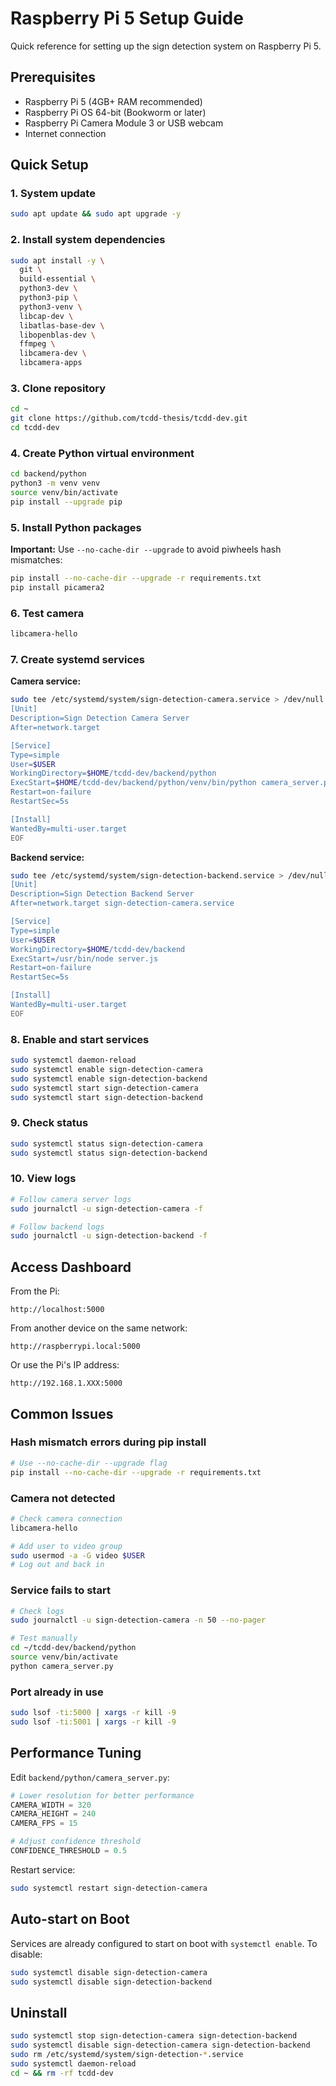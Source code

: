 # Raspberry Pi 5 Setup Guide

Quick reference for setting up the sign detection system on Raspberry Pi 5.

## Prerequisites

- Raspberry Pi 5 (4GB+ RAM recommended)
- Raspberry Pi OS 64-bit (Bookworm or later)
- Raspberry Pi Camera Module 3 or USB webcam
- Internet connection

## Quick Setup

### 1. System update

```bash
sudo apt update && sudo apt upgrade -y
```

### 2. Install system dependencies

```bash
sudo apt install -y \
  git \
  build-essential \
  python3-dev \
  python3-pip \
  python3-venv \
  libcap-dev \
  libatlas-base-dev \
  libopenblas-dev \
  ffmpeg \
  libcamera-dev \
  libcamera-apps
```

### 3. Clone repository

```bash
cd ~
git clone https://github.com/tcdd-thesis/tcdd-dev.git
cd tcdd-dev
```

### 4. Create Python virtual environment

```bash
cd backend/python
python3 -m venv venv
source venv/bin/activate
pip install --upgrade pip
```

### 5. Install Python packages

**Important:** Use `--no-cache-dir --upgrade` to avoid piwheels hash mismatches:

```bash
pip install --no-cache-dir --upgrade -r requirements.txt
pip install picamera2
```

### 6. Test camera

```bash
libcamera-hello
```

### 7. Create systemd services

**Camera service:**

```bash
sudo tee /etc/systemd/system/sign-detection-camera.service > /dev/null <<EOF
[Unit]
Description=Sign Detection Camera Server
After=network.target

[Service]
Type=simple
User=$USER
WorkingDirectory=$HOME/tcdd-dev/backend/python
ExecStart=$HOME/tcdd-dev/backend/python/venv/bin/python camera_server.py
Restart=on-failure
RestartSec=5s

[Install]
WantedBy=multi-user.target
EOF
```

**Backend service:**

```bash
sudo tee /etc/systemd/system/sign-detection-backend.service > /dev/null <<EOF
[Unit]
Description=Sign Detection Backend Server
After=network.target sign-detection-camera.service

[Service]
Type=simple
User=$USER
WorkingDirectory=$HOME/tcdd-dev/backend
ExecStart=/usr/bin/node server.js
Restart=on-failure
RestartSec=5s

[Install]
WantedBy=multi-user.target
EOF
```

### 8. Enable and start services

```bash
sudo systemctl daemon-reload
sudo systemctl enable sign-detection-camera
sudo systemctl enable sign-detection-backend
sudo systemctl start sign-detection-camera
sudo systemctl start sign-detection-backend
```

### 9. Check status

```bash
sudo systemctl status sign-detection-camera
sudo systemctl status sign-detection-backend
```

### 10. View logs

```bash
# Follow camera server logs
sudo journalctl -u sign-detection-camera -f

# Follow backend logs
sudo journalctl -u sign-detection-backend -f
```

## Access Dashboard

From the Pi:
```
http://localhost:5000
```

From another device on the same network:
```
http://raspberrypi.local:5000
```

Or use the Pi's IP address:
```
http://192.168.1.XXX:5000
```

## Common Issues

### Hash mismatch errors during pip install

```bash
# Use --no-cache-dir --upgrade flag
pip install --no-cache-dir --upgrade -r requirements.txt
```

### Camera not detected

```bash
# Check camera connection
libcamera-hello

# Add user to video group
sudo usermod -a -G video $USER
# Log out and back in
```

### Service fails to start

```bash
# Check logs
sudo journalctl -u sign-detection-camera -n 50 --no-pager

# Test manually
cd ~/tcdd-dev/backend/python
source venv/bin/activate
python camera_server.py
```

### Port already in use

```bash
sudo lsof -ti:5000 | xargs -r kill -9
sudo lsof -ti:5001 | xargs -r kill -9
```

## Performance Tuning

Edit `backend/python/camera_server.py`:

```python
# Lower resolution for better performance
CAMERA_WIDTH = 320
CAMERA_HEIGHT = 240
CAMERA_FPS = 15

# Adjust confidence threshold
CONFIDENCE_THRESHOLD = 0.5
```

Restart service:
```bash
sudo systemctl restart sign-detection-camera
```

## Auto-start on Boot

Services are already configured to start on boot with `systemctl enable`. To disable:

```bash
sudo systemctl disable sign-detection-camera
sudo systemctl disable sign-detection-backend
```

## Uninstall

```bash
sudo systemctl stop sign-detection-camera sign-detection-backend
sudo systemctl disable sign-detection-camera sign-detection-backend
sudo rm /etc/systemd/system/sign-detection-*.service
sudo systemctl daemon-reload
cd ~ && rm -rf tcdd-dev
```

